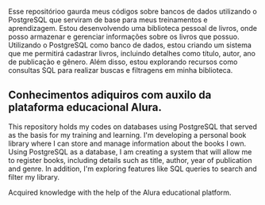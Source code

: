 Esse repositórioo gaurda meus códigos sobre bancos de dados utilizando o PostgreSQL que serviram de base para meus treinamentos e aprendizagem. Estou desenvolvendo uma biblioteca pessoal de livros, onde posso armazenar e gerenciar informações sobre os livros que possuo. Utilizando o PostgreSQL como banco de dados, estou criando um sistema que me permitirá cadastrar livros, incluindo detalhes como título, autor, ano de publicação e gênero. Além disso, estou explorando recursos como consultas SQL para realizar buscas e filtragens em minha biblioteca. 

Conhecimentos adiquiros com auxilo da plataforma educacional Alura.
-------------------------------------------------------------------
This repository holds my codes on databases using PostgreSQL that served as the basis for my training and learning. I'm developing a personal book library where I can store and manage information about the books I own. Using PostgreSQL as a database, I am creating a system that will allow me to register books, including details such as title, author, year of publication and genre. In addition, I'm exploring features like SQL queries to search and filter my library.

Acquired knowledge with the help of the Alura educational platform.
